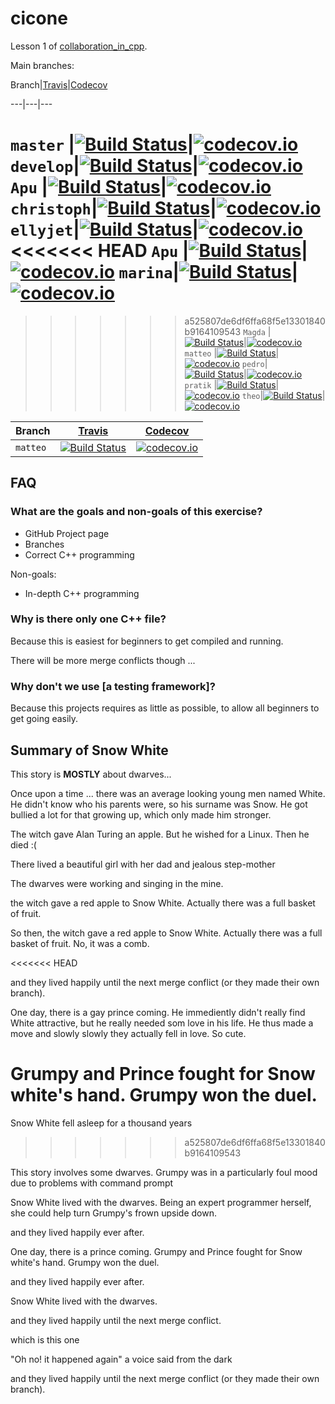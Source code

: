 # cicone

Lesson 1 of [collaboration_in_cpp](https://github.com/richelbilderbeek/collaboration_in_cpp).

Main branches:

Branch|[Travis](https://travis-ci.org)|[Codecov](https://www.codecov.io)

---|---|---

`master` |[![Build Status](https://travis-ci.org/richelbilderbeek/cicone.svg?branch=master)](https://travis-ci.org/richelbilderbeek/cicone)|[![codecov.io](https://codecov.io/github/richelbilderbeek/cicone/coverage.svg?branch=master)](https://codecov.io/github/richelbilderbeek/cicone/branch/master)
`develop`|[![Build Status](https://travis-ci.org/richelbilderbeek/cicone.svg?branch=develop)](https://travis-ci.org/richelbilderbeek/cicone)|[![codecov.io](https://codecov.io/github/richelbilderbeek/cicone/coverage.svg?branch=develop)](https://codecov.io/github/richelbilderbeek/cicone/branch/develop)
`Apu` |[![Build Status](https://travis-ci.org/richelbilderbeek/cicone.svg?branch=Apu)](https://travis-ci.org/richelbilderbeek/cicone)|[![codecov.io](https://codecov.io/github/richelbilderbeek/cicone/coverage.svg?branch=Apu)](https://codecov.io/github/richelbilderbeek/cicone/branch/Apu)
`christoph`|[![Build Status](https://travis-ci.org/richelbilderbeek/cicone.svg?branch=christoph)](https://travis-ci.org/richelbilderbeek/cicone)|[![codecov.io](https://codecov.io/github/richelbilderbeek/cicone/coverage.svg?branch=christoph)](https://codecov.io/github/richelbilderbeek/cicone/branch/christoph)
`ellyjet`|[![Build Status](https://travis-ci.org/richelbilderbeek/cicone.svg?branch=ellyjet)](https://travis-ci.org/richelbilderbeek/cicone)|[![codecov.io](https://codecov.io/github/richelbilderbeek/cicone/coverage.svg?branch=ellyjet)](https://codecov.io/github/richelbilderbeek/cicone/branch/ellyjet)
<<<<<<< HEAD
`Apu` |[![Build Status](https://travis-ci.org/richelbilderbeek/cicone.svg?branch=Apu)](https://travis-ci.org/richelbilderbeek/cicone)|[![codecov.io](https://codecov.io/github/richelbilderbeek/cicone/coverage.svg?branch=Apu)](https://codecov.io/github/richelbilderbeek/cicone/branch/Apu)
`marina`|[![Build Status](https://travis-ci.org/richelbilderbeek/cicone.svg?branch=marina)](https://travis-ci.org/richelbilderbeek/cicone)|[![codecov.io](https://codecov.io/github/richelbilderbeek/cicone/coverage.svg?branch=marina)](https://codecov.io/github/richelbilderbeek/cicone/branch/marina)
=======
>>>>>>> a525807de6df6ffa68f5e13301840b9164109543
`Magda` |[![Build Status](https://travis-ci.org/richelbilderbeek/cicone.svg?branch=Magda)](https://travis-ci.org/richelbilderbeek/cicone)|[![codecov.io](https://codecov.io/github/richelbilderbeek/cicone/coverage.svg?branch=Magda)](https://codecov.io/github/richelbilderbeek/cicone/branch/Magda)
`matteo` |[![Build Status](https://travis-ci.org/richelbilderbeek/cicone.svg?branch=matteo)](https://travis-ci.org/richelbilderbeek/cicone)|[![codecov.io](https://codecov.io/github/richelbilderbeek/cicone/coverage.svg?branch=matteo)](https://codecov.io/github/richelbilderbeek/cicone/branch/matteo)
`pedro`|[![Build Status](https://travis-ci.org/richelbilderbeek/cicone.svg?branch=pedro)](https://travis-ci.org/richelbilderbeek/cicone)|[![codecov.io](https://codecov.io/github/richelbilderbeek/cicone/coverage.svg?branch=pedro)](https://codecov.io/github/richelbilderbeek/cicone/branch/pedro)
`pratik` |[![Build Status](https://travis-ci.org/richelbilderbeek/cicone.svg?branch=pratik)](https://travis-ci.org/richelbilderbeek/cicone)|[![codecov.io](https://codecov.io/github/richelbilderbeek/cicone/coverage.svg?branch=pratik)](https://codecov.io/github/richelbilderbeek/cicone/branch/pratik)
`theo`|[![Build Status](https://travis-ci.org/richelbilderbeek/cicone.svg?branch=theo)](https://travis-ci.org/richelbilderbeek/cicone)|[![codecov.io](https://codecov.io/github/richelbilderbeek/cicone/coverage.svg?branch=theo)](https://codecov.io/github/richelbilderbeek/cicone/branch/theo)


Branch|[Travis](https://travis-ci.org)|[Codecov](https://www.codecov.io)
---|---|---
`matteo` |[![Build Status](https://travis-ci.org/richelbilderbeek/cicone.svg?branch=matteo)](https://travis-ci.org/richelbilderbeek/cicone)|[![codecov.io](https://codecov.io/github/richelbilderbeek/cicone/coverage.svg?branch=matteo)](https://codecov.io/github/richelbilderbeek/cicone/branch/matteo)

## FAQ

### What are the goals and non-goals of this exercise?

 * GitHub Project page
 * Branches
 * Correct C++ programming

Non-goals:

 * In-depth C++ programming

### Why is there only one C++ file?

Because this is easiest for beginners to get compiled and running.

There will be more merge conflicts though ...

### Why don't we use [a testing framework]?

Because this projects requires as little as possible, 
to allow all beginners to get going easily.

## Summary of Snow White

This story is **MOSTLY** about dwarves...

Once upon a time ...
there was an average looking young men named White. He didn't know who his parents were, 
so his surname was Snow. He got bullied a lot for that growing up, which only made him stronger.





The witch gave Alan Turing an apple. But he wished for a Linux. Then he died :(

There lived a beautiful girl with her dad and jealous step-mother


The dwarves were working and singing in the mine.

the witch gave a red apple to Snow White. Actually there was a full basket of fruit.

So then, the witch gave a red apple to Snow White. Actually there was a full basket of fruit.
No, it was a comb.



<<<<<<< HEAD

and they lived happily until the next merge conflict (or they made their own branch).

One day, there is a gay prince coming. He immediently didn't really find White attractive, but he really needed som love in his life.
He thus made a move and slowly slowly they actually fell in love. So cute.

Grumpy and Prince fought for Snow white's hand. Grumpy won the duel.
=======
Snow White fell asleep for a thousand years

>>>>>>> a525807de6df6ffa68f5e13301840b9164109543


This story involves some dwarves.
Grumpy was in a particularly foul mood due to problems with command prompt

Snow White lived with the dwarves. Being an expert programmer herself, she could help turn Grumpy's frown upside down.

and they lived happily ever after.

One day, there is a prince coming. Grumpy and Prince fought for Snow white's hand. Grumpy won the duel.

and they lived happily ever after.


Snow White lived with the dwarves.

and they lived happily until the next merge conflict.

which is this one
 
 "Oh no! it happened again" a voice said from the dark

and they lived happily until the next merge conflict (or they made their own branch).

